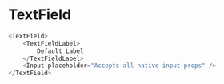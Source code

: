 # TextField

```javascript
<TextField>
    <TextFieldLabel>
        Default Label
    </TextFieldLabel>
    <Input placeholder="Accepts all native input props" />
</TextField>
```